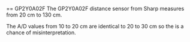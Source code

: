 == GP2Y0A02F
The GP2Y0A02F distance sensor from Sharp measures from 20 cm to 130 cm.

The A/D values from 10 to 20 cm are identical to 20 to 30 cm
so the is a chance of misinterpretation.

